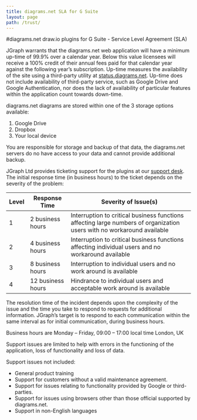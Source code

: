 ```yaml
---
title: diagrams.net SLA for G Suite
layout: page
path: /trust/
---
```


#diagrams.net draw.io plugins for G Suite - Service Level Agreement (SLA)

JGraph warrants that the diagrams.net web application will have a minimum up-time of 99.9% over a calendar year. Below this value licensees will receive a 100% credit of their annual fees paid for that calendar year against the following year’s subscription. Up-time measures the availability of the site using a third-party utility at [status.diagrams.net](http://status.diagrams.net/). Up-time does not include availability of third-party service, such as Google Drive and Google Authentication, nor does the lack of availability of particular features within the application count towards down-time.

diagrams.net diagrams are stored within one of the 3 storage options available:

1. Google Drive
2. Dropbox
3. Your local device

You are responsible for storage and backup of that data, the diagrams.net servers do no have access to your data and cannot provide additional backup.

JGraph Ltd provides ticketing support for the plugins at our [support desk](https://desk.draw.io/servicedesk/customer/portal/8/create/27). The initial response time (in business hours) to the ticket depends on the severity of the problem:

| **Level**     | **Response Time**     | **Severity of Issue(s)**        |
|-----------|-------------------|-----------------------------|
| 1	        | 2 business hours	| Interruption to critical business functions affecting large numbers of organization users with no workaround available |
| 2	        | 4 business hours	| Interruption to critical business functions affecting individual users and no workaround available |
| 3	        | 8 business hours	| Interruption to individual users and no work around is available |
| 4	        | 12 business hours	| Hindrance to individual users and acceptable work around is available |

The resolution time of the incident depends upon the complexity of the issue and the time you take to respond to requests for additional information. JGraph’s target is to respond to each communication within the same interval as for initial communication, during business hours.

Business hours are Monday – Friday, 09:00 – 17:00 local time London, UK

Support issues are limited to help with errors in the functioning of the application, loss of functionality and loss of data.

Support issues not included:

- General product training
- Support for customers without a valid maintenance agreement.
- Support for issues relating to functionality provided by Google or third-parties.
- Support for issues using browsers other than those official supported by diagrams.net.
- Support in non-English languages
